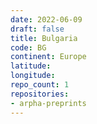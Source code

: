 ```yaml
---
date: 2022-06-09
draft: false
title: Bulgaria
code: BG
continent: Europe
latitude:
longitude:
repo_count: 1
repositories:
- arpha-preprints
---
```



